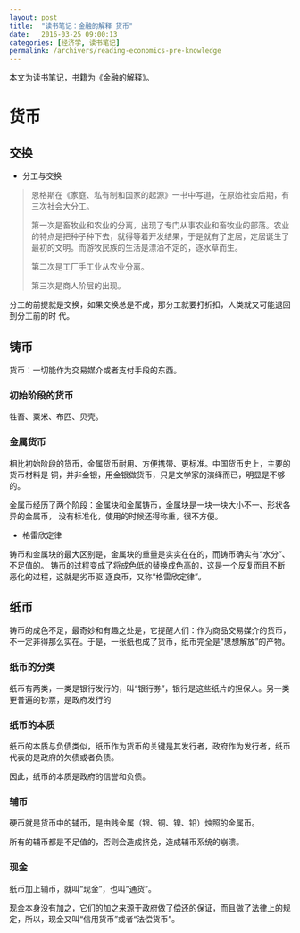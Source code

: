 ```yaml
---
layout: post
title:  "读书笔记：金融的解释 货币"
date:   2016-03-25 09:00:13
categories: [经济学, 读书笔记]
permalink: /archivers/reading-economics-pre-knowledge
---
```

本文为读书笔记，书籍为《金融的解释》。

# 货币

## 交换

- 分工与交换

> 恩格斯在《家庭、私有制和国家的起源》一书中写道，在原始社会后期，有三次社会大分工。
>
> 第一次是畜牧业和农业的分离，出现了专门从事农业和畜牧业的部落。农业的特点是把种子种下去，就得等着开发结果，于是就有了定居，定居诞生了最初的文明。而游牧民族的生活是漂泊不定的，逐水草而生。
>
> 第二次是工厂手工业从农业分离。
>
> 第三次是商人阶层的出现。

分工的前提就是交换，如果交换总是不成，那分工就要打折扣，人类就又可能退回到分工前的时
代。

## 铸币

货币：一切能作为交易媒介或者支付手段的东西。

### 初始阶段的货币

牲畜、粟米、布匹、贝壳。

### 金属货币

相比初始阶段的货币，金属货币耐用、方便携带、更标准。中国货币史上，主要的货币材料是
铜，并非金银，用金银做货币，只是文学家的演绎而已，明显是不够的。

金属币经历了两个阶段：金属块和金属铸币，金属块是一块一块大小不一、形状各异的金属币，
没有标准化，使用的时候还得称重，很不方便。

- 格雷欣定律

铸币和金属块的最大区别是，金属块的重量是实实在在的，而铸币确实有“水分”、不足值的。
铸币的过程变成了将成色低的替换成色高的，这是一个反复而且不断恶化的过程，这就是劣币驱
逐良币，又称“格雷欣定律”。

## 纸币

铸币的成色不足，最奇妙和有趣之处是，它提醒人们：作为商品交易媒介的货币，不一定非得那么实在。于是，一张纸也成了货币，纸币完全是“思想解放”的产物。

### 纸币的分类

纸币有两类，一类是银行发行的，叫“银行券”，银行是这些纸片的担保人。另一类更普遍的钞票，是政府发行的

### 纸币的本质

纸币的本质与负债类似，纸币作为货币的关键是其发行者，政府作为发行者，纸币代表的是政府的欠债或者负债。

因此，纸币的本质是政府的信誉和负债。

### 辅币

硬币就是货币中的辅币，是由贱金属（银、铜、镍、铅）烛照的金属币。

所有的辅币都是不足值的，否则会造成挤兑，造成辅币系统的崩溃。

### 现金

纸币加上辅币，就叫“现金”，也叫“通货”。

现金本身没有加之，它们的加之来源于政府做了偿还的保证，而且做了法律上的规定，所以，现金又叫“信用货币”或者“法偿货币”。